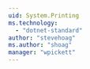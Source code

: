 ```yaml
---
uid: System.Printing
ms.technology: 
  - "dotnet-standard"
author: "stevehoag"
ms.author: "shoag"
manager: "wpickett"
---
```

